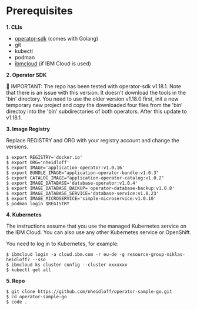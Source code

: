 # Prerequisites

**1. CLIs**

* [operator-sdk](https://sdk.operatorframework.io/docs/installation/) (comes with Golang)
* git
* kubectl
* podman
* [ibmcloud](https://cloud.ibm.com/docs/cli?topic=cli-install-ibmcloud-cli) (if IBM Cloud is used)

**2. Operator SDK**

🔴 IMPORTANT: The repo has been tested with operator-sdk v1.18.1. Note that there is an issue with this version. It doesn't download the tools in the 'bin' directory. You need to use the older version v1.18.0 first, init a new temporary new project and copy the downloaded four files from the 'bin' directoy into the 'bin' subdirectories of both operators. After this update to v1.18.1.

**3. Image Registry**

Replace REGISTRY and ORG with your registry account and change the versions.

```
$ export REGISTRY='docker.io'
$ export ORG='nheidloff'
$ export IMAGE='application-operator:v1.0.16'
$ export BUNDLE_IMAGE="application-operator-bundle:v1.0.3"
$ export CATALOG_IMAGE="application-operator-catalog:v1.0.2"
$ export IMAGE_DATABASE='database-operator:v1.0.4'
$ export IMAGE_DATABASE_BACKUP='operator-database-backup:v1.0.8'
$ export IMAGE_DATABASE_SERVICE='database-service:v1.0.23'
$ export IMAGE_MICROSERVICE='simple-microservice:v1.0.10'
$ podman login $REGISTRY
```

**4. Kubernetes**

The instructions assume that you use the managed Kubernetes service on the IBM Cloud. You can also use any other Kubernetes service or OpenShift.

You need to log in to Kubernetes, for example:

```
$ ibmcloud login -a cloud.ibm.com -r eu-de -g resource-group-niklas-heidloff7 --sso
$ ibmcloud ks cluster config --cluster xxxxxxx
$ kubectl get all
```

**5. Repo**

```
$ git clone https://github.com/nheidloff/operator-sample-go.git
$ cd operator-sample-go
$ code .
```
